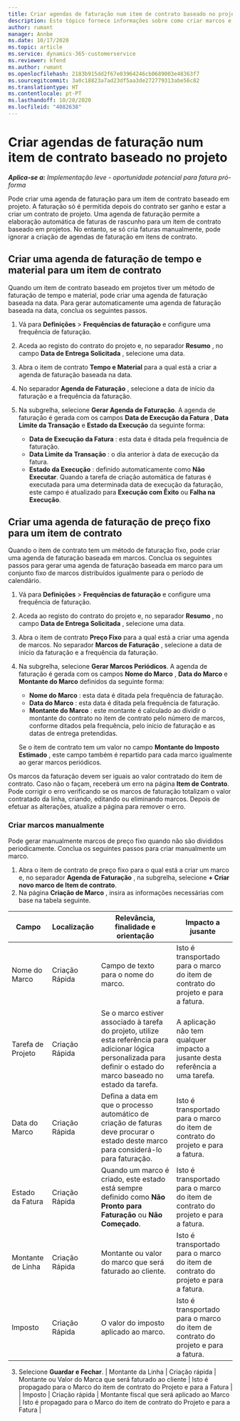 ```yaml
---
title: Criar agendas de faturação num item de contrato baseado no projeto
description: Este tópico fornece informações sobre como criar marcos e agendas de faturação em itens de contrato.
author: rumant
manager: Annbe
ms.date: 10/17/2020
ms.topic: article
ms.service: dynamics-365-customerservice
ms.reviewer: kfend
ms.author: rumant
ms.openlocfilehash: 2183b915dd2f67e03964246cb0689003e48363f7
ms.sourcegitcommit: 3a0c18823a7ad23df5aa3de272779313abe56c82
ms.translationtype: HT
ms.contentlocale: pt-PT
ms.lasthandoff: 10/20/2020
ms.locfileid: "4082638"
---
```

# <a name="creating-invoice-schedules-on-a-project-based-contract-line"></a>Criar agendas de faturação num item de contrato baseado no projeto

_**Aplica-se a:** Implementação leve - oportunidade potencial para fatura pró-forma_


Pode criar uma agenda de faturação para um item de contrato baseado em projeto. A faturação só é permitida depois do contrato ser ganho e estar a criar um contrato de projeto. Uma agenda de faturação permite a elaboração automática de faturas de rascunho para um item de contrato baseado em projetos. No entanto, se só cria faturas manualmente, pode ignorar a criação de agendas de faturação em itens de contrato.

## <a name="create-a-time-and-material-invoice-schedule-for-a-contract-line"></a>Criar uma agenda de faturação de tempo e material para um item de contrato

Quando um item de contrato baseado em projetos tiver um método de faturação de tempo e material, pode criar uma agenda de faturação baseada na data. Para gerar automaticamente uma agenda de faturação baseada na data, conclua os seguintes passos.

1. Vá para **Definições** > **Frequências de faturação** e configure uma frequência de faturação.
2. Aceda ao registo do contrato do projeto e, no separador **Resumo** , no campo **Data de Entrega Solicitada** , selecione uma data.
3. Abra o item de contrato **Tempo e Material** para a qual está a criar a agenda de faturação baseada na data. 
4. No separador **Agenda de Faturação** , selecione a data de início da faturação e a frequência da faturação.
5. Na subgrelha, selecione **Gerar Agenda de Faturação**. A agenda de faturação é gerada com os campos **Data de Execução da Fatura** , **Data Limite da Transação** e **Estado da Execução** da seguinte forma:

    - **Data de Execução da Fatura** : esta data é ditada pela frequência de faturação.
    - **Data Limite da Transação** : o dia anterior à data de execução da fatura.
    - **Estado da Execução** : definido automaticamente como **Não Executar**. Quando a tarefa de criação automática de faturas é executada para uma determinada data de execução da faturação, este campo é atualizado para **Execução com Êxito** ou **Falha na Execução**.


## <a name="create-a-fixed-price-invoice-schedule-for-a-contract-line"></a>Criar uma agenda de faturação de preço fixo para um item de contrato

Quando o item de contrato tem um método de faturação fixo, pode criar uma agenda de faturação baseada em marcos. Conclua os seguintes passos para gerar uma agenda de faturação baseada em marco para um conjunto fixo de marcos distribuídos igualmente para o período de calendário.

1. Vá para **Definições** > **Frequências de faturação** e configure uma frequência de faturação.
2. Aceda ao registo do contrato do projeto e, no separador **Resumo** , no campo **Data de Entrega Solicitada** , selecione uma data.
3. Abra o item de contrato **Preço Fixo** para a qual está a criar uma agenda de marcos. No separador **Marcos de Faturação** , selecione a data de início da faturação e a frequência da faturação. 
4. Na subgrelha, selecione **Gerar Marcos Periódicos**. A agenda de faturação é gerada com os campos **Nome do Marco** , **Data do Marco** e **Montante do Marco** definidos da seguinte forma:

    - **Nome do Marco** : esta data é ditada pela frequência de faturação.
    - **Data do Marco** : esta data é ditada pela frequência de faturação.
    - **Montante do Marco** : este montante é calculado ao dividir o montante do contrato no item de contrato pelo número de marcos, conforme ditados pela frequência, pelo início de faturação e as datas de entrega pretendidas.

    Se o item de contrato tem um valor no campo **Montante do Imposto Estimado** , este campo também é repartido para cada marco igualmente ao gerar marcos periódicos.

Os marcos da faturação devem ser iguais ao valor contratado do item de contrato. Caso não o façam, receberá um erro na página **Item de Contrato**. Pode corrigir o erro verificando se os marcos de faturação totalizam o valor contratado da linha, criando, editando ou eliminando marcos. Depois de efetuar as alterações, atualize a página para remover o erro.

### <a name="manually-create-milestones"></a>Criar marcos manualmente

Pode gerar manualmente marcos de preço fixo quando não são divididos periodicamente. Conclua os seguintes passos para criar manualmente um marco.

1. Abra o item de contrato de preço fixo para o qual está a criar um marco e, no separador **Agenda de Faturação** , na subgrelha, selecione **+ Criar novo marco de Item de contrato**. 
2. Na página **Criação de Marco** , insira as informações necessárias com base na tabela seguinte.

| Campo | Localização | Relevância, finalidade e orientação | Impacto a jusante |
| --- | --- | --- | --- |
| Nome do Marco | Criação Rápida | Campo de texto para o nome do marco. | Isto é transportado para o marco do item de contrato do projeto e para a fatura. |
| Tarefa de Projeto | Criação Rápida | Se o marco estiver associado à tarefa do projeto, utilize esta referência para adicionar lógica personalizada para definir o estado do marco baseado no estado da tarefa. | A aplicação não tem qualquer impacto a jusante desta referência a uma tarefa. |
| Data do Marco | Criação Rápida | Defina a data em que o processo automático de criação de faturas deve procurar o estado deste marco para considerá-lo para faturação. | Isto é transportado para o marco do item de contrato do projeto e para a fatura. |
| Estado da Fatura | Criação Rápida | Quando um marco é criado, este estado está sempre definido como **Não Pronto para Faturação** ou **Não Começado**. | Isto é transportado para o marco do item de contrato do projeto e para a fatura. |
| Montante de Linha | Criação Rápida | Montante ou valor do marco que será faturado ao cliente. | Isto é transportado para o marco do item de contrato do projeto e para a fatura. |
| Imposto | Criação Rápida | O valor do imposto aplicado ao marco. | Isto é transportado para o marco do item de contrato do projeto e para a fatura. |

3. Selecione **Guardar e Fechar**.
| Montante da Linha | Criação rápida | Montante ou Valor do Marca que será faturado ao cliente | Isto é propagado para o Marco do item de contrato do Projeto e para a Fatura | | Imposto | Criação rápida | Montante fiscal que será aplicado ao Marco | Isto é propagado para o Marco do item de contrato do Projeto e para a Fatura |
